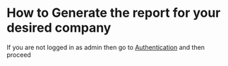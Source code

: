 # How to Generate the report for your desired company

If you are not logged in as admin then go to [Authentication](./authentication.md) and then proceed
